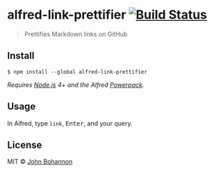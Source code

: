 # alfred-link-prettifier [![Build Status](https://travis-ci.org/imjohnbo/alfred-link-prettifier.svg?branch=master)](https://travis-ci.org/imjohnbo/alfred-link-prettifier)

> Prettifies Markdown links on GitHub


## Install

```
$ npm install --global alfred-link-prettifier
```

*Requires [Node.js](https://nodejs.org) 4+ and the Alfred [Powerpack](https://www.alfredapp.com/powerpack/).*


## Usage

In Alfred, type `link`, <kbd>Enter</kbd>, and your query.


## License

MIT © [John Bohannon](https://github.com/imjohnbo)
